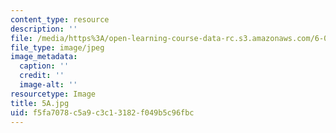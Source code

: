 ```yaml
---
content_type: resource
description: ''
file: /media/https%3A/open-learning-course-data-rc.s3.amazonaws.com/6-001-structure-and-interpretation-of-computer-programs-spring-2005/f5fa7078c5a9c3c13182f049b5c96fbc_5A.jpg
file_type: image/jpeg
image_metadata:
  caption: ''
  credit: ''
  image-alt: ''
resourcetype: Image
title: 5A.jpg
uid: f5fa7078-c5a9-c3c1-3182-f049b5c96fbc
---
```


